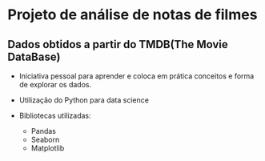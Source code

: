 # Projeto de análise de notas de filmes

## Dados obtidos a partir do TMDB(The Movie DataBase)


- Iniciativa pessoal para aprender e coloca em prática conceitos e forma de explorar os dados.

- Utilização do Python para data science

- Bibliotecas utilizadas:
    - Pandas
    - Seaborn
    - Matplotlib
